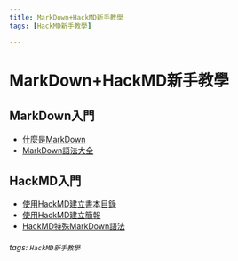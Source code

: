 ```yaml
---
title: MarkDown+HackMD新手教學
tags: [HackMD新手教學]

---
```


MarkDown+HackMD新手教學
===
MarkDown入門
---
- [什麼是MarkDown](/zMIQV80gSiGGkKk1sa8HZA)
- [MarkDown語法大全](/BVqowKshRH246Q7UDyodFA)

HackMD入門
---
- [使用HackMD建立書本目錄](/yjVZQvyFTJy6mbqnIXjYkQ)
- [使用HackMD建立簡報](/mvQQG7MASOyYCZAmx9QycQ)
- [HackMD特殊MarkDown語法](/F5rjNEeLRu-oHjbgB1UVfA)

###### tags: `HackMD新手教學`